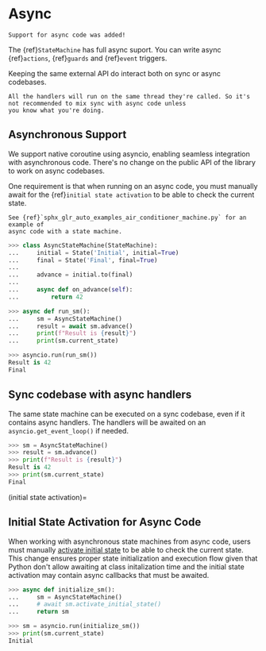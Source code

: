 # Async

```{versionadded} 2.3.0
Support for async code was added!
```

The {ref}`StateMachine` has full async suport. You can write async {ref}`actions`, {ref}`guards` and {ref}`event` triggers.

Keeping the same external API do interact both on sync or async codebases.

```{note}
All the handlers will run on the same thread they're called. So it's not recommended to mix sync with async code unless
you know what you're doing.
```

## Asynchronous Support

We support native coroutine using asyncio, enabling seamless integration with asynchronous code.
There's no change on the public API of the library to work on async codebases.

One requirement is that when running on an async code, you must manually await for the {ref}`initial state activation` to be able to check the current state.


```{seealso}
See {ref}`sphx_glr_auto_examples_air_conditioner_machine.py` for an example of
async code with a state machine.
```


```py
>>> class AsyncStateMachine(StateMachine):
...     initial = State('Initial', initial=True)
...     final = State('Final', final=True)
...
...     advance = initial.to(final)
...
...     async def on_advance(self):
...         return 42

>>> async def run_sm():
...     sm = AsyncStateMachine()
...     result = await sm.advance()
...     print(f"Result is {result}")
...     print(sm.current_state)

>>> asyncio.run(run_sm())
Result is 42
Final

```

## Sync codebase with async handlers

The same state machine can be executed on a sync codebase, even if it contains async handlers. The handlers will be
awaited on an `asyncio.get_event_loop()` if needed.

```py
>>> sm = AsyncStateMachine()
>>> result = sm.advance()
>>> print(f"Result is {result}")
Result is 42
>>> print(sm.current_state)
Final

```


(initial state activation)=
## Initial State Activation for Async Code

When working with asynchronous state machines from async code, users must manually [activate initial state](statemachine.StateMachine.activate_initial_state) to be able to check the current state. This change ensures proper state initialization and
execution flow given that Python don't allow awaiting at class initalization time and the initial state activation
may contain async callbacks that must be awaited.

```py
>>> async def initialize_sm():
...     sm = AsyncStateMachine()
...     # await sm.activate_initial_state()
...     return sm

>>> sm = asyncio.run(initialize_sm())
>>> print(sm.current_state)
Initial

```
